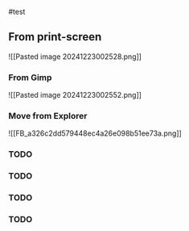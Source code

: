 #test

## From print-screen
![[Pasted image 20241223002528.png]]
### From Gimp
 ![[Pasted image 20241223002552.png]]
### Move from Explorer

![[FB_a326c2dd579448ec4a26e098b51ee73a.png]]
### TODO
### TODO
### TODO
### TODO

